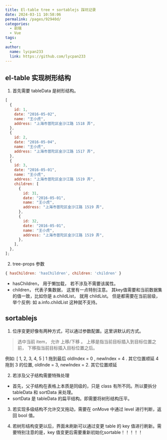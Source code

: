 ```yaml
---
title: El-table tree + sortablejs 踩坑记录
date: 2024-03-11 10:58:06
permalink: /pages/92940d/
categories:
  - 前端
  - Vue
tags:
  -
author:
  name: lycpan233
  link: https://github.com/lycpan233
---
```


## el-table 实现树形结构

1. 首先需要 tableData 是树形结构。

```js
[
  {
    id: 1,
    date: "2016-05-02",
    name: "王小虎",
    address: "上海市普陀区金沙江路 1518 弄",
  },
  {
    id: 2,
    date: "2016-05-04",
    name: "王小虎",
    address: "上海市普陀区金沙江路 1517 弄",
  },
  {
    id: 3,
    date: "2016-05-01",
    name: "王小虎",
    address: "上海市普陀区金沙江路 1519 弄",
    children: [
      {
        id: 31,
        date: "2016-05-01",
        name: "王小虎",
        address: "上海市普陀区金沙江路 1519 弄",
      },
      {
        id: 32,
        date: "2016-05-01",
        name: "王小虎",
        address: "上海市普陀区金沙江路 1519 弄",
      },
    ],
  },
];
```
2. tree-props 参数

```js
{ hasChildren: 'hasChildren', children: 'children' }
```
- hasChildren， 用于懒加载， 若不涉及不需要该属性。
- children， 代表子集数据， 这里有一点特别注意。 其key值需要和当前数据集的值一致，比如你是 a.childList， 就用 childList。 但是都需要在当前层级， 举个反例: 如 a.info.childList 这种就不支持。

## sortablejs

1. 位序变更好像有两种方式，可以通过参数配置。这里讲默认的方式。
> 选中当前 item， 允许 上移/下移 。 上移是指当前目标插入到目标位置之前， 下移指当前目标插入目标位置之后。

例如:
[ 1, 2, 3, 4, 5 ]
    1 拖到最后 oldIndex = 0 , newIndex = 4 . 其它位置顺延
    4 拖到 3 的位置, oldInde = 3, newIndex = 2. 其它位置顺延

2. 若涉及父子结构需要特殊处理
- 首先，父子结构在表格上本质是同级的，只是 class 有所不同。所以要拆分 tableData 和 sortData 来处理。
- sortData 是 tableData 的扁平结构。即需要将树形结构压平。

3. 若实现多级结构不允许交叉拖动，需要在 onMove 中通过 level 进行判断，返回 bool 值。

4. 若树形结构变更以后，界面未刷新可以通过变更 table 的 key 值进行刷新。需要特别注意的是，key 值变更后需要重新初始化sortable！！！！！